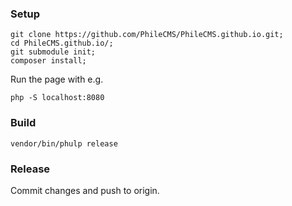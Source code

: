### Setup ###


```
git clone https://github.com/PhileCMS/PhileCMS.github.io.git;
cd PhileCMS.github.io/;
git submodule init;
composer install;
```

Run the page with e.g.

```
php -S localhost:8080
```

### Build ###

```
vendor/bin/phulp release
```

### Release ###

Commit changes and push to origin. 


